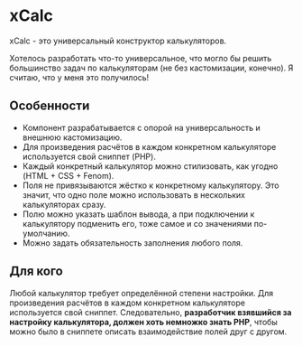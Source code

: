 # xCalc

xCalc - это универсальный конструктор калькуляторов.

Хотелось разработать что-то универсальное, что могло бы решить большинство задач по калькуляторам (не без кастомизации, конечно). Я считаю, что у меня это получилось!

## Особенности

* Компонент разрабатывается с опорой на универсальность и внешнюю кастомизацию.
* Для произведения расчётов в каждом конкретном калькуляторе используется свой сниппет (PHP).
* Каждый конкретный калькулятор можно стилизовать, как угодно (HTML + CSS + Fenom).
* Поля не привязываются жёстко к конкретному калькулятору. Это значит, что одно поле можно использовать в нескольких калькуляторах сразу.
* Полю можно указать шаблон вывода, а при подключении к калькулятору подменить его, тоже самое и со значениями по-умолчанию.
* Можно задать обязательность заполнения любого поля.

## Для кого

Любой калькулятор требует определённой степени настройки. Для произведения расчётов в каждом конкретном калькуляторе используется свой сниппет. Следовательно, **разработчик взявшийся за настройку калькулятора, должен хоть немножко знать PHP**, чтобы можно было в сниппете описать взаимодействие полей друг с другом.

